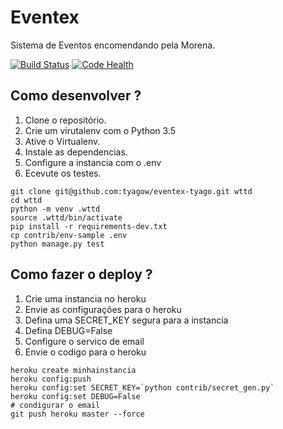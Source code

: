 # Eventex

Sistema de Eventos encomendando pela Morena.

[![Build Status](https://travis-ci.org/tyagow/eventex-tyago.svg?branch=master)](https://travis-ci.org/tyagow/eventex-tyago)  [![Code Health](https://landscape.io/github/tyagow/eventex-tyago/master/landscape.svg?style=flat)](https://landscape.io/github/tyagow/eventex-tyago/master)

## Como desenvolver ?

1. Clone o repositório.
2. Crie um virutalenv com o Python 3.5
3. Ative o Virtualenv.
4. Instale as dependencias.
5. Configure a instancia com o .env
6. Ecevute os testes.

```console
git clone git@github.com:tyagow/eventex-tyago.git wttd
cd wttd
python -m venv .wttd
source .wttd/bin/activate
pip install -r requirements-dev.txt
cp contrib/env-sample .env
python manage.py test
```

## Como fazer o deploy ?

1. Crie uma instancia no heroku
2. Envie as configurações para o heroku
3. Defina uma SECRET_KEY segura para a instancia
4. Defina DEBUG=False
5. Configure o servico de email
6. Envie o codigo para o heroku

```console
heroku create minhainstancia
heroku config:push
heroku config:set SECRET_KEY=`python contrib/secret_gen.py`
heroku config:set DEBUG=False
# condigurar o email
git push heroku master --force
```